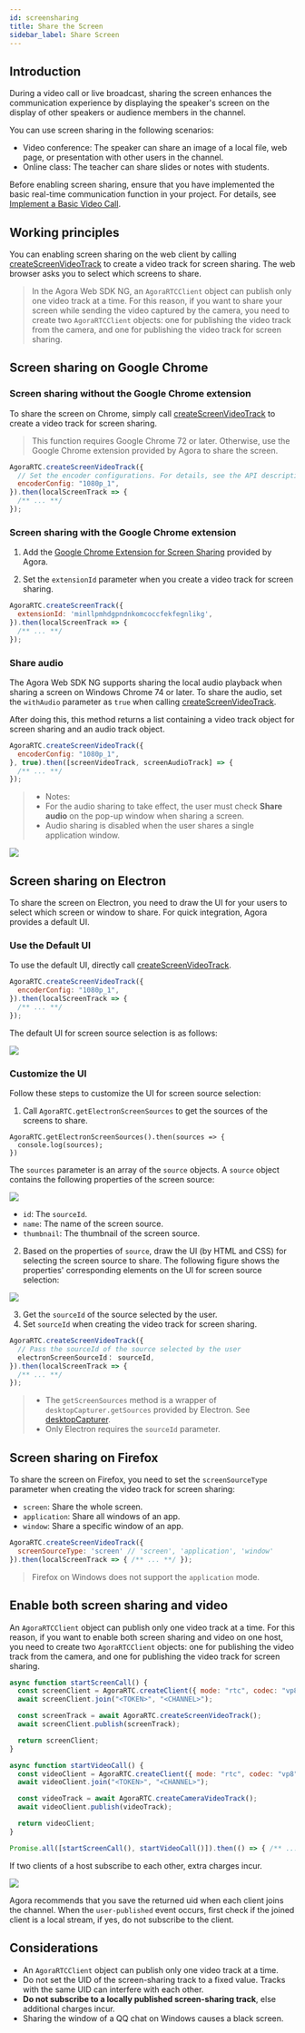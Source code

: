 ```yaml
---
id: screensharing
title: Share the Screen
sidebar_label: Share Screen
---
```


## Introduction

During a video call or live broadcast, sharing the screen enhances the communication experience by displaying the speaker's screen on the display of other speakers or audience members in the channel.

You can use screen sharing in the following scenarios:

- Video conference: The speaker can share an image of a local file, web page, or presentation with other users in the channel.
- Online class: The teacher can share slides or notes with students.

Before enabling screen sharing, ensure that you have implemented the basic real-time communication function in your project. For details, see [Implement a Basic Video Call](basic_call.md).

## Working principles

You can enabling screen sharing on the web client by calling [createScreenVideoTrack](/api/en/interfaces/iagorartc.html#createscreenvideotrack) to create a video track for screen sharing. The web browser asks you to select which screens to share.

> In the Agora Web SDK NG, an `AgoraRTCClient` object can publish only one video track at a time. For this reason, if you want to share your screen while sending the video captured by the camera, you need to create two `AgoraRTCClient` objects: one for publishing the video track from the camera, and one for publishing the video track for screen sharing.

## Screen sharing on Google Chrome

### Screen sharing without the Google Chrome extension

To share the screen on Chrome, simply call [createScreenVideoTrack](/api/en/interfaces/iagorartc.html#createscreenvideotrack) to create a video track for screen sharing.

> This function requires Google Chrome 72 or later. Otherwise, use the Google Chrome extension provided by Agora to share the screen.

```js
AgoraRTC.createScreenVideoTrack({
  // Set the encoder configurations. For details, see the API description
  encoderConfig: "1080p_1",
}).then(localScreenTrack => {
  /** ... **/
});
```

### Screen sharing with the Google Chrome extension

1. Add the [Google Chrome Extension for Screen Sharing](https://docs.agora.io/en/Interactive%20Broadcast/chrome_screensharing_plugin) provided by Agora.

2. Set the `extensionId` parameter when you create a video track for screen sharing.

```js
AgoraRTC.createScreenTrack({
  extensionId: 'minllpmhdgpndnkomcoccfekfegnlikg',
}).then(localScreenTrack => {
  /** ... **/
});

```

### Share audio
The Agora Web SDK NG supports sharing the local audio playback when sharing a screen on Windows Chrome 74 or later. To share the audio, set the `withAudio` parameter as `true` when calling [createScreenVideoTrack](/api/cn/interfaces/iagorartc.html#createscreenvideotrack).

After doing this, this method returns a list containing a video track object for screen sharing and an audio track object.

```js
AgoraRTC.createScreenVideoTrack({
  encoderConfig: "1080p_1",
}, true).then([screenVideoTrack, screenAudioTrack] => {
  /** ... **/
});
```

> - Notes:
> - For the audio sharing to take effect, the user must check **Share audio** on the pop-up window when sharing a screen.
> - Audio sharing is disabled when the user shares a single application window.

![](assets/screenaudio_en.png)

## Screen sharing on Electron

To share the screen on Electron, you need to draw the UI for your users to select which screen or window to share. For quick integration, Agora provides a default UI.

### Use the Default UI
To use the default UI, directly call [createScreenVideoTrack](/api/en/interfaces/iagorartc.html#createscreenvideotrack).

```js
AgoraRTC.createScreenVideoTrack({
  encoderConfig: "1080p_1",
}).then(localScreenTrack => {
  /** ... **/
});
```

The default UI for screen source selection is as follows:

![](assets/electron-en.png)

### Customize the UI
Follow these steps to customize the UI for screen source selection:
1. Call `AgoraRTC.getElectronScreenSources` to get the sources of the screens to share.
```
AgoraRTC.getElectronScreenSources().then(sources => {
  console.log(sources);
})
```
  The `sources` parameter is an array of the `source` objects. A `source` object contains the following properties of the screen source:

![](assets/source-en.png)

  - `id`: The `sourceId`.
  - `name`: The name of the screen source.
  - `thumbnail`: The thumbnail of the screen source.

2. Based on the properties of `source`, draw the UI (by HTML and CSS) for selecting the screen source to share. The following figure shows the properties' corresponding elements on the UI for screen source selection:

![](assets/electron2-en.jpeg)

3. Get the `sourceId` of the source selected by the user.
4. Set `sourceId` when creating the video track for screen sharing.

``` javascript
AgoraRTC.createScreenVideoTrack({
  // Pass the sourceId of the source selected by the user
  electronScreenSourceId： sourceId,
}).then(localScreenTrack => {
  /** ... **/
});
```

> - The `getScreenSources` method is a wrapper of `desktopCapturer.getSources` provided by Electron. See [desktopCapturer](https://electronjs.org/docs/api/desktop-capturer).
> - Only Electron requires the `sourceId` parameter.

## Screen sharing on Firefox

To share the screen on Firefox, you need to set the `screenSourceType` parameter when creating the video track for screen sharing:
- `screen`: Share the whole screen.
- `application`: Share all windows of an app.
- `window`: Share a specific window of an app.

```js
AgoraRTC.createScreenVideoTrack({
  screenSourceType: 'screen' // 'screen', 'application', 'window'
}).then(localScreenTrack => { /** ... **/ });
```

> Firefox on Windows does not support the `application` mode.

## Enable both screen sharing and video

An `AgoraRTCClient` object can publish only one video track at a time. For this reason, if you want to enable both screen sharing and video on one host, you need to create two `AgoraRTCClient` objects: one for publishing the video track from the camera, and one for publishing the video track for screen sharing.

```js
async function startScreenCall() {
  const screenClient = AgoraRTC.createClient({ mode: "rtc", codec: "vp8" });
  await screenClient.join("<TOKEN>", "<CHANNEL>");

  const screenTrack = await AgoraRTC.createScreenVideoTrack();
  await screenClient.publish(screenTrack);

  return screenClient;
}

async function startVideoCall() {
  const videoClient = AgoraRTC.createClient({ mode: "rtc", codec: "vp8" });
  await videoClient.join("<TOKEN>", "<CHANNEL>");

  const videoTrack = await AgoraRTC.createCameraVideoTrack();
  await videoClient.publish(videoTrack);

  return videoClient;
}

Promise.all([startScreenCall(), startVideoCall()]).then(() => { /** ... **/ });
```

If two clients of a host subscribe to each other, extra charges incur.

![](assets/subscribe_screen-en.png)

Agora recommends that you save the returned uid when each client joins the channel. When the `user-published` event occurs, first check if the joined client is a local stream, if yes, do not subscribe to the client.

## Considerations
- An `AgoraRTCClient` object can publish only one video track at a time.
- Do not set the UID of the screen-sharing track to a fixed value. Tracks with the same UID can interfere with each other.
- **Do not subscribe to a locally published screen-sharing track**, else additional charges incur.
- Sharing the window of a QQ chat on Windows causes a black screen.
